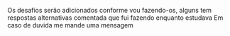Os desafios serão adicionados conforme vou fazendo-os, alguns tem respostas alternativas comentada que fui fazendo enquanto estudava
Em caso de duvida me mande uma mensagem
